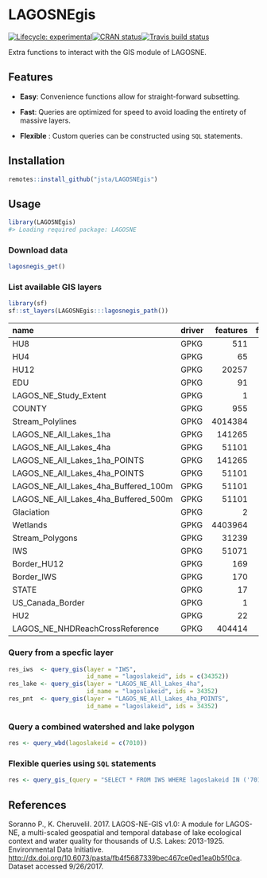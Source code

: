 
<!-- README.md is generated from README.Rmd. Please edit that file -->

# LAGOSNEgis

[![Lifecycle:
experimental](https://img.shields.io/badge/lifecycle-experimental-orange.svg)](https://www.tidyverse.org/lifecycle/#experimental)[![CRAN
status](https://www.r-pkg.org/badges/version/LAGOSNEgis)](https://cran.r-project.org/package=LAGOSNEgis)[![Travis
build
status](https://travis-ci.org/jsta/LAGOSNEgis.svg?branch=master)](https://travis-ci.org/jsta/LAGOSNEgis)

Extra functions to interact with the GIS module of LAGOSNE.

## Features

  - **Easy**: Convenience functions allow for straight-forward
    subsetting.

  - **Fast**: Queries are optimized for speed to avoid loading the
    entirety of massive layers.

  - **Flexible** : Custom queries can be constructed using `SQL`
    statements.

## Installation

``` r
remotes::install_github("jsta/LAGOSNEgis")
```

## Usage

``` r
library(LAGOSNEgis)
#> Loading required package: LAGOSNE
```

### Download data

``` r
lagosnegis_get()
```

### List available GIS layers

``` r
library(sf)
sf::st_layers(LAGOSNEgis:::lagosnegis_path())
```

| name                                       | driver | features | fields |
| :----------------------------------------- | :----- | -------: | -----: |
| HU8                                        | GPKG   |      511 |     15 |
| HU4                                        | GPKG   |       65 |     15 |
| HU12                                       | GPKG   |    20257 |     14 |
| EDU                                        | GPKG   |       91 |     12 |
| LAGOS\_NE\_Study\_Extent                   | GPKG   |        1 |      2 |
| COUNTY                                     | GPKG   |      955 |     11 |
| Stream\_Polylines                          | GPKG   |  4014384 |     18 |
| LAGOS\_NE\_All\_Lakes\_1ha                 | GPKG   |   141265 |     34 |
| LAGOS\_NE\_All\_Lakes\_4ha                 | GPKG   |    51101 |     34 |
| LAGOS\_NE\_All\_Lakes\_1ha\_POINTS         | GPKG   |   141265 |     32 |
| LAGOS\_NE\_All\_Lakes\_4ha\_POINTS         | GPKG   |    51101 |     32 |
| LAGOS\_NE\_All\_Lakes\_4ha\_Buffered\_100m | GPKG   |    51101 |     16 |
| LAGOS\_NE\_All\_Lakes\_4ha\_Buffered\_500m | GPKG   |    51101 |     16 |
| Glaciation                                 | GPKG   |        2 |      3 |
| Wetlands                                   | GPKG   |  4403964 |     14 |
| Stream\_Polygons                           | GPKG   |    31239 |     10 |
| IWS                                        | GPKG   |    51071 |     14 |
| Border\_HU12                               | GPKG   |      169 |     14 |
| Border\_IWS                                | GPKG   |      170 |     13 |
| STATE                                      | GPKG   |       17 |     11 |
| US\_Canada\_Border                         | GPKG   |        1 |      1 |
| HU2                                        | GPKG   |       22 |     15 |
| LAGOS\_NE\_NHDReachCrossReference          | GPKG   |   404414 |     12 |

### Query from a specfic layer

``` r
res_iws  <- query_gis(layer = "IWS", 
                      id_name = "lagoslakeid", ids = c(34352))
res_lake <- query_gis(layer = "LAGOS_NE_All_Lakes_4ha", 
                      id_name = "lagoslakeid", ids = 34352)
res_pnt  <- query_gis(layer = "LAGOS_NE_All_Lakes_4ha_POINTS", 
                      id_name = "lagoslakeid", ids = 34352)
```

### Query a combined watershed and lake polygon

``` r
res <- query_wbd(lagoslakeid = c(7010))
```

### Flexible queries using `SQL` statements

``` r
res <- query_gis_(query = "SELECT * FROM IWS WHERE lagoslakeid IN ('7010');")
```

## References

Soranno P., K. Cheruvelil. 2017. LAGOS-NE-GIS v1.0: A module for
LAGOS-NE, a multi-scaled geospatial and temporal database of lake
ecological context and water quality for thousands of U.S. Lakes:
2013-1925. Environmental Data Initiative.
<http://dx.doi.org/10.6073/pasta/fb4f5687339bec467ce0ed1ea0b5f0ca>.
Dataset accessed 9/26/2017.
